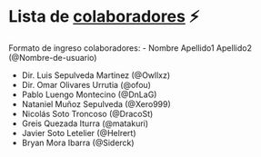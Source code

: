 
# Lista de [colaboradores](https://github.com/ofou/fisica/graphs/contributors) ⚡️  
Formato de ingreso colaboradores: - Nombre Apellido1 Apellido2 (@Nombre-de-usuario)

- Dir. Luis Sepulveda Martinez (@Owllxz)
- Dir. Omar Olivares Urrutia (@ofou) 
- Pablo Luengo Montecino (@DnLaG)
- Nataniel Muñoz Sepulveda (@Xero999)
- Nicolás Soto Troncoso (@DracoSt)
- Greis Quezada Iturra (@matakuri)
- Javier Soto Letelier (@Helrert)
- Bryan Mora Ibarra (@Siderck)